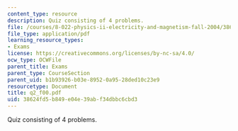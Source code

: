 ```yaml
---
content_type: resource
description: Quiz consisting of 4 problems.
file: /courses/8-022-physics-ii-electricity-and-magnetism-fall-2004/38624fd5b849e04e39abf34dbbc6cbd3_q2_f00.pdf
file_type: application/pdf
learning_resource_types:
- Exams
license: https://creativecommons.org/licenses/by-nc-sa/4.0/
ocw_type: OCWFile
parent_title: Exams
parent_type: CourseSection
parent_uid: b1b93926-b03e-8952-0a95-28ded10c23e9
resourcetype: Document
title: q2_f00.pdf
uid: 38624fd5-b849-e04e-39ab-f34dbbc6cbd3
---
```

Quiz consisting of 4 problems.